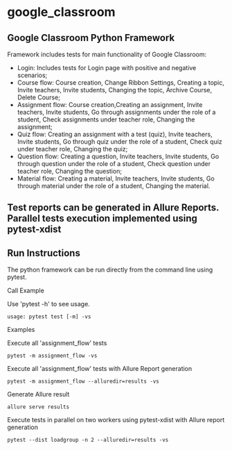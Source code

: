 # google_classroom
Google Classroom Python Framework 
-----

Framework includes tests for main functionality of Google Classroom:
- Login: Includes tests for Login page with positive and negative scenarios;
- Course flow: Course creation, Change Ribbon Settings, Creating a topic, Invite teachers, Invite students, Changing the topic, Archive Course, Delete Course;
- Assignment flow: Course creation,Creating an assignment, Invite teachers, Invite students, Go through assignments under the role of a student, Check assignments under teacher role, Changing the assignment;
- Quiz flow: Creating an assignment with a test (quiz), Invite teachers, Invite students, Go through quiz under the role of a student,  Check quiz under teacher role, Changing the quiz;
- Question flow: Creating a question, Invite teachers, Invite students, Go through question under the role of a student, Check question under teacher role, Changing the question;
- Material flow: Creating a material, Invite teachers, Invite students, Go through material under the role of a student, Changing the material.

Test reports can be generated in Allure Reports.
Parallel tests execution implemented using pytest-xdist
---



Run Instructions 
----- 
The python framework can be run directly from the command line using pytest.

Call Example 

Use 'pytest -h' to see usage. 
```
usage: pytest test [-m] -vs
```

Examples 

Execute all 'assignment_flow' tests
```
pytest -m assignment_flow -vs
```
Execute all 'assignment_flow' tests with Allure Report generation
```
pytest -m assignment_flow --alluredir=results -vs
```
Generate Allure result
```
allure serve results
```
Execute tests in parallel on two workers using pytest-xdist with Allure report generation
```
pytest --dist loadgroup -n 2 --alluredir=results -vs 
```
